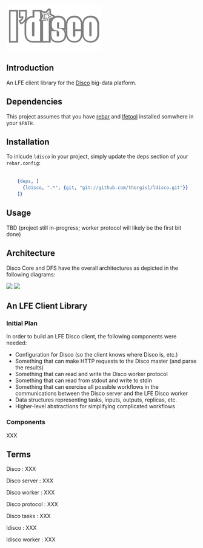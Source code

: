 <img src="resources/images/ldisco.png" />


## Introduction

An LFE client library for the [Disco](https://github.com/discoproject) big-data platform.


## Dependencies

This project assumes that you have [rebar](https://github.com/rebar/rebar)
and [lfetool](https://github.com/lfe/lfetool) installed somwhere
in your ``$PATH``.


## Installation

To inlcude ``ldisco`` in your project, simply update the deps section
of your ``rebar.config``:

```erlang

    {deps, [
      {ldisco, ".*", {git, "git://github.com/thorgisl/ldisco.git"}}
    ]}
```


## Usage

TBD (project still in-progress; worker protocol will likely be the first bit
done)


## Architecture

Disco Core and DFS have the overall architectures as depicted in the following
diagrams:

<img src="resources/images/disco-core-architecture.png" />

<img src="resources/images/disco-dfs-architecture.png" />


## An LFE Client Library

### Initial Plan

In order to build an LFE Disco client, the following components were needed:
 * Configuration for Disco (so the client knows where Disco is, etc.)
 * Something that can make HTTP requests to the Disco master (and parse the
   results)
 * Something that can read and write the Disco worker protocol
 * Something that can read from stdout and write to stdin
 * Something that can exercise all possible workflows in the communications
   between the Disco server and the LFE Disco worker
 * Data structures representing tasks, inputs, outputs, replicas, etc.
 * Higher-level abstractions for simplifying complicated workflows


### Components

XXX


## Terms

Disco
: XXX

Disco server
: XXX

Disco worker
: XXX

Disco protocol
: XXX

Disco tasks
: XXX

ldisco
: XXX

ldisco worker
: XXX

